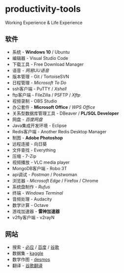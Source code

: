 # productivity-tools
Working Experience &amp; Life Experience

## 软件
* 系统 - **Windows 10** / Ubuntu
* 编辑器 - Visual Studio Code
* 下载工具 - Free Download Manager
* 语音 - *网易UU语音*
* 版本管理 - Git / TortoiseSVN
* 日程管理 - *Microsoft To Do*
* ssh客户端 - PuTTY / *Xshell*
* ftp客户端 - FileZilla / PSFTP / *Xftp*
* 视频录制 - OBS Studio
* 办公套件 - **Microsoft Office** / *WPS Office*
* 关系型数据库管理工具 - DBeaver / **PL/SQL Developer**
* 网盘 - *百度网盘*
* Java集成开发环境 - Eclipse
* Redis客户端 - Another Redis Desktop Manager
* 制图 - **Adobe Photoshop**
* 远程连接 - 向日葵
* 文件查找 - Everything
* 压缩 - 7-Zip
* 视频播放 - VLC media player
* MongoDB客户端 - Robo 3T
* api调试 - *Postman* / Postwoman
* 浏览器 - *Microsoft Edge* / Firefox / Chrome
* 系统盘制作 - *Rufus*
* 终端 - *Windows Terminal*
* 音频处理 - Audacity
* 数学计算 - Octave
* 游戏加速器 - **雷神加速器**
* v2fly客户端 - v2rayN

## 网站
* 搜索 - [必应](https://cn.bing.com/) / [百度](https://www.baidu.com/) / [谷歌](https://www.google.com/)
* 数据集 - [kaggle](https://www.kaggle.com/)
* 数学作图 - [desmos](https://www.desmos.com/calculator?lang=zh-CN)
* 翻译 - [谷歌翻译](https://translate.google.cn/)